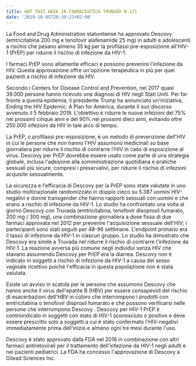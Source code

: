 ```yaml
---
title: HOT THIS WEEK IN FARMACEUTICA YOUNGER N.121
date: '2019-10-05T20:30:22+02:00'
---
```

La Food and Drug Administration statunitense ha approvato Descovy (emtricitabina 200 mg e tenofovir alafenamide 25 mg) in adulti e adolescenti a rischio che pesano almeno 35 kg per la profilassi pre-esposizione all'HIV-1 (PrEP) per ridurre il rischio di infezione da HIV-1. 

I farmaci PrEP sono altamente efficaci e possono prevenire l'infezione da HIV. Questa approvazione offre un'opzione terapeutica in più per quei pazienti a rischio di infezione da HIV.

Secondo i Centers for Disease Control and Prevention, nel 2017 quasi 39.000 persone hanno ricevuto una diagnosi di HIV negli Stati Uniti. Per far fronte a questa epidemia, il presidente Trump ha annunciato un'iniziativa, Ending the HIV Epidemic: A Plan for America, durante il suo discorso avvenuto il 5 febbraio 2019. L'obiettivo è ridurre le nuove infezioni del 75% nei prossimi cinque anni e del 90% nei prossimi dieci anni, evitando oltre 250.000 infezioni da HIV in tale arco di tempo.

La PrEP, o profilassi pre-esposizione, è un metodo di prevenzione dell'HIV in cui le persone che non hanno l'HIV assumono medicinali su base giornaliera per ridurre il rischio di contrarre l'HIV in caso di esposizione al virus. Descovy per PrEP dovrebbe essere usato come parte di una strategia globale, inclusa l'adesione alla somministrazione quotidiana e pratiche sessuali più sicure, compresi i preservativi, per ridurre il rischio di infezioni acquisite sessualmente.

La sicurezza e l'efficacia di Descovy per la PrEP sono state valutate in uno studio multinazionale randomizzato in doppio cieco su 5.387 uomini HIV-negativi e donne transgender che hanno rapporti sessuali con uomini e che erano a rischio di infezione da HIV-1. Lo studio ha confrontato una volta al giorno Descovy con Truvada (emtricitabina, tenofovir disoproxil fumarato, 200 mg / 300 mg), una combinazione giornaliera a dose fissa di due farmaci approvata nel 2012 per prevenire l'acquisizione sessuale dell'HIV; i partecipanti sono stati seguiti per 48-96 settimane. L'endpoint primario era il tasso di infezione da HIV-1 in ciascun gruppo. Lo studio ha dimostrato che Descovy era simile a Truvada nel ridurre il rischio di contrarre l'infezione da HIV-1. La reazione avversa più comune negli individui senza HIV che stavano assumendo Descovy per PrEP era la diarrea. Descovy non è indicato in soggetti a rischio di infezione da HIV-1 a causa del sesso vaginale ricettivo poiché l'efficacia in questa popolazione non è stata valutata.

Esiste un avviso in scatola per le persone che assumono Descovy che hanno anche il virus dell'epatite B (HBV) per essere consapevoli del rischio di esacerbazioni dell'HBV in coloro che interrompono i prodotti con emtricitabina o tenofovir disproxil fumarato e che possono verificarsi nelle persone che interrompono Descovy . Descovy per HIV-1 PrEP è controindicato in soggetti con stato di HIV-1 sconosciuto o positivo e deve essere prescritto solo a soggetti a cui è stato confermato l'HIV-negativi immediatamente prima dell'inizio e almeno ogni tre mesi durante l'uso.

Descovy è stato approvato dalla FDA nel 2016 in combinazione con altri farmaci antiretovirali per il trattamento dell'infezione da HIV-1 negli adulti e nei pazienti pediatrici. La FDA ha concesso l'approvazione di Descovy a Gilead Sciences Inc.
